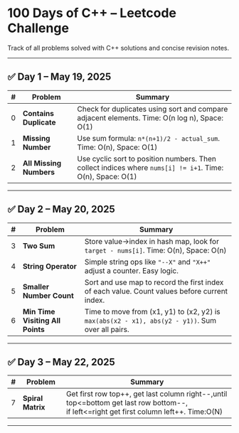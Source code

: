 # 100 Days of C++ – Leetcode Challenge

Track of all problems solved with C++ solutions and concise revision notes.

---

## ✅ Day 1 – May 19, 2025

| # | Problem                 | Summary                                                                                                   |
|--:|-------------------------|-----------------------------------------------------------------------------------------------------------|
| 0 | **Contains Duplicate**  | Check for duplicates using sort and compare adjacent elements. Time: O(n log n), Space: O(1)              |
| 1 | **Missing Number**      | Use sum formula: `n*(n+1)/2 - actual_sum`. Time: O(n), Space: O(1)                                        |
| 2 | **All Missing Numbers** | Use cyclic sort to position numbers. Then collect indices where `nums[i] != i+1`. Time: O(n), Space: O(1) |

---

## ✅ Day 2 – May 20, 2025

| # | Problem                          | Summary                                                                                          |
|--:|----------------------------------|--------------------------------------------------------------------------------------------------|
| 3 | **Two Sum**                      | Store value→index in hash map, look for `target - nums[i]`. Time: O(n), Space: O(n)              |
| 4 | **String Operator**              | Simple string ops like `"--X"` and `"X++"` adjust a counter. Easy logic.                         |
| 5 | **Smaller Number Count**         | Sort and use map to record the first index of each value. Count values before current index.     |
| 6 | **Min Time Visiting All Points** | Time to move from (x1, y1) to (x2, y2) is `max(abs(x2 - x1), abs(y2 - y1))`. Sum over all pairs. |

---

## ✅ Day 3 – May 22, 2025

| # | Problem           | Summary                                                                                                                                      |
|--:|-------------------|----------------------------------------------------------------------------------------------------------------------------------------------|
| 7 | **Spiral Matrix** | Get first row top++, get last column right--,until top<=bottom get last row bottom--,<br/> if left<=right get first column left++. Time:O(N) |

---
